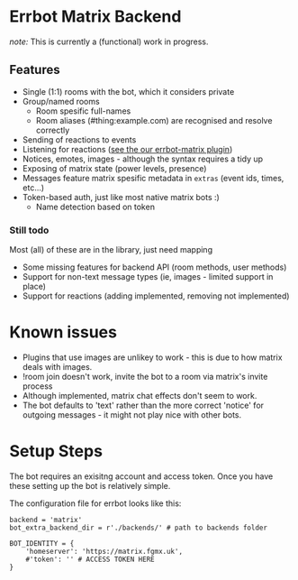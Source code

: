 # Errbot Matrix Backend

*note:* This is currently a (functional) work in progress.

## Features
* Single (1:1) rooms with the bot, which it considers private
* Group/named rooms
  * Room spesific full-names
  * Room aliases (#thing:example.com) are recognised and resolve correctly
* Sending of reactions to events
* Listening for reactions ([see the our errbot-matrix plugin](https://git.fossgalaxy.com/irc/errbot/errbot-matrix/-/blob/main/matrix.py))
* Notices, emotes, images - although the syntax requires a tidy up
* Exposing of matrix state (power levels, presence)
* Messages feature matrix spesific metadata in `extras` (event ids, times, etc...)
* Token-based auth, just like most native matrix bots :)
  * Name detection based on token

### Still todo
Most (all) of these are in the library, just need mapping

* Some missing features for backend API (room methods, user methods)
* Support for non-text message types (ie, images - limited support in place)
* Support for reactions (adding implemented, removing not implemented)

# Known issues

* Plugins that use images are unlikey to work - this is due to how matrix deals with images.
* !room join doesn't work, invite the bot to a room via matrix's invite process
* Although implemented, matrix chat effects don't seem to work.
* The bot defaults to 'text' rather than the more correct 'notice' for outgoing messages - it might not play nice with other bots.

# Setup Steps

The bot requires an exisitng account and access token. Once you have these setting up the bot is relatively
simple.

The configuration file for errbot looks like this:

```
backend = 'matrix'
bot_extra_backend_dir = r'./backends/' # path to backends folder

BOT_IDENTITY = {
    'homeserver': 'https://matrix.fgmx.uk',
    #'token': '' # ACCESS TOKEN HERE
}
```
